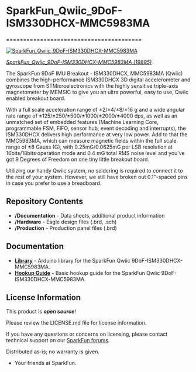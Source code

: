 # SparkFun_Qwiic_9DoF-ISM330DHCX-MMC5983MA
========================================

[![SparkFun_Qwiic_9DoF-ISM330DHCX-MMC5983MA](https://cdn.sparkfun.com/assets/parts/1/9/6/1/5/19895_Diag.jpg)](https://www.sparkfun.com/products/19895)

[*SparkFun_Qwiic_9DoF-ISM330DHCX-MMC5983MA (19895)*](https://www.sparkfun.com/products/19895)

The SparkFun 9DoF IMU Breakout - ISM330DHCX, MMC5983MA (Qwiic) combines the high-performance ISM330DHCX 3D digital accelerometer and gyroscope from STMicroelectronics with the highly sensitive triple-axis magnetometer by MEMSIC to give you an ultra powerful, easy to use, Qwiic enabled breakout board. 

With a full scale acceleration range of ±2/±4/±8/±16 g and a wide angular rate range of ±125/±250/±500/±1000/±2000/±4000 dps, as well as an unmatched set of embedded features (Machine Learning Core, programmable FSM, FIFO, sensor hub, event decoding and interrupts), the ISM330DHCX delivers high performance at very low power. Add to that the MMC5983MA, which can measure magnetic fields within the full scale range of &#177;8 Gauss (G), with 0.25mG/0.0625mG per LSB resolution at 16bits/18bits operation mode and 0.4 mG total RMS noise level and you've got 9 Degrees of Freedom on one tiny little breakout board. 

Utilizing our handy Qwiic system, no soldering is required to connect it to the rest of your system. However, we still have broken out 0.1"-spaced pins in case you prefer to use a breadboard.  
  
Repository Contents
-------------------

* **/Documentation** - Data sheets, additional product information
* **/Hardware** - Eagle design files (.brd, .sch)
* **/Production** - Production panel files (.brd)

Documentation
--------------
* **[Library]()** - Arduino library for the SparkFun Qwiic 9DoF-ISM330DHCX-MMC5983MA.
* **[Hookup Guide](https://sparkle.sparkfun.com/sparkle/learn_tutorials/2616)** - Basic hookup guide for the SparkFun Qwiic 9DoF-ISM330DHCX-MMC5983MA.


License Information
-------------------

This product is _**open source**_! 

Please review the LICENSE.md file for license information. 

If you have any questions or concerns on licensing, please contact technical support on our [SparkFun forums](https://forum.sparkfun.com/viewforum.php?f=152).

Distributed as-is; no warranty is given.

- Your friends at SparkFun.

_<COLLABORATION CREDIT>_
